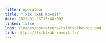 ```yaml
---
filter: operateur
title: "Txik Txak Kovoit"
date: 2021-01-26T15:48:00Z
linked: false
logo: /images/operateurs/txiktxakkovoit.png
link: https://txiktxak-kovoit.fr/
---
```

